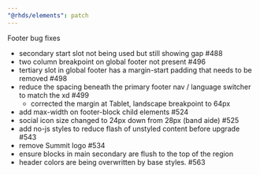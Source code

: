 ```yaml
---
"@rhds/elements": patch
---
```


Footer bug fixes

- secondary start slot not being used but still showing gap #488
- two column breakpoint on global footer not present #496
- tertiary slot in global footer has a margin-start padding that needs to be removed #498
- reduce the spacing beneath the primary footer nav / language switcher to match the xd #499
  - corrected the margin at Tablet, landscape breakpoint to 64px
- add max-width on footer-block child elements #524
- social icon size changed to 24px down from 28px (band aide) #525
- add no-js styles to reduce flash of unstyled content before upgrade #543
- remove Summit logo #534
- ensure blocks in main secondary are flush to the top of the region
- header colors are being overwritten by base styles. #563
